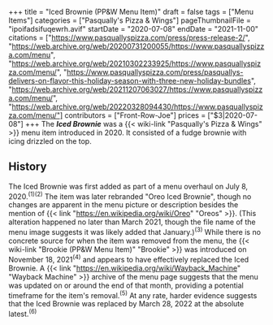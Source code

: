 +++
title = "Iced Brownie (PP&W Menu Item)"
draft = false
tags = ["Menu Items"]
categories = ["Pasqually's Pizza & Wings"]
pageThumbnailFile = "ipoifadsifuqewrh.avif"
startDate = "2020-07-08"
endDate = "2021-11-00"
citations = ["https://www.pasquallyspizza.com/press/press-release-2/",
"https://web.archive.org/web/20200731200055/https://www.pasquallyspizza.com/menu",
"https://web.archive.org/web/20210302233925/https://www.pasquallyspizza.com/menu/",
"https://www.pasquallyspizza.com/press/pasquallys-delivers-on-flavor-this-holiday-season-with-three-new-holiday-bundles",
"https://web.archive.org/web/20211207063027/https://www.pasquallyspizza.com/menu/",
"https://web.archive.org/web/20220328094430/https://www.pasquallyspizza.com/menu/"]
contributors = ["Front-Row-Joe"]
prices = ["$3|2020-07-08"]
+++
The ***Iced Brownie*** was a {{< wiki-link "Pasqually's Pizza & Wings" >}} menu item introduced in 2020.
It consisted of a fudge brownie with icing drizzled on the top.

## History

The Iced Brownie was first added as part of a menu overhaul on July 8, 2020.<sup>(1)(2)</sup> The item was later rebranded "Oreo Iced Brownie", though no changes are apparent in the menu picture or description besides the mention of {{< link "https://en.wikipedia.org/wiki/Oreo" "Oreos" >}}. (This alteration happened no later than March 2021, though the file name of the menu image suggests it was likely added that January.)<sup>(3)</sup>
While there is no concrete source for when the item was removed from the menu, the {{< wiki-link "Brookie (PP&W Menu Item)" "Brookie" >}} was introduced on November 18, 2021<sup>(4)</sup> and appears to have effectively replaced the Iced Brownie. A {{< link "https://en.wikipedia.org/wiki/Wayback_Machine" "Wayback Machine" >}} archive of the menu page suggests that the menu was updated on or around the end of that month, providing a potential timeframe for the item's removal.<sup>(5)</sup> At any rate, harder evidence suggests that the Iced Brownie was replaced by March 28, 2022 at the absolute latest.<sup>(6)</sup>
